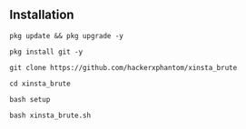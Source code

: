 ## Installation

```
pkg update && pkg upgrade -y
```

```
pkg install git -y
```

```
git clone https://github.com/hackerxphantom/xinsta_brute
```

```
cd xinsta_brute
```

```
bash setup
```

```
bash xinsta_brute.sh
```
